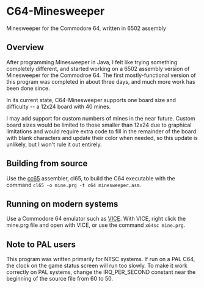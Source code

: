 # C64-Minesweeper
Minesweeper for the Commodore 64, written in 6502 assembly

## Overview
After programming Minesweeper in Java, I felt like trying something completely
different, and started working on a 6502 assembly version of Minesweeper for the
Commodroe 64. The first mostly-functional version of this program was completed 
in about three days, and much more work has been done since.

In its current state, C64-Minesweeper supports one board size and difficulty --
a 12x24 board with 40 mines. 

I may add support for custom numbers of mines in the near future. Custom board 
sizes would be limited to those smaller than 12x24 due to graphical limitations 
and would require extra code to fill in the remainder of the board with blank 
characters and update their color when needed, so this update is unlikely, but I
won't rule it out entirely.

## Building from source
Use the [cc65](https://cc65.github.io/) assembler, cl65, to build the C64
executable with the command `cl65 -o mine.prg -t c64 minesweeper.asm`.

## Running on modern systems
Use a Commodore 64 emulator such as [VICE](https://vice-emu.sourceforge.io/).
With VICE, right click the mine.prg file and open with VICE, or use the
command `x64sc mine.prg`.

## Note to PAL users
This program was written primarily for NTSC systems. If run on a PAL C64,
the clock on the game status screen will run too slowly. To make it work
correctly on PAL systems, change the IRQ_PER_SECOND constant near the beginning
of the source file from 60 to 50.
